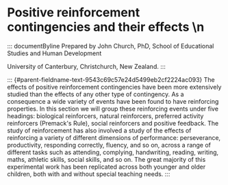 # Positive reinforcement contingencies and their effects \n

::: documentByline
Prepared by John Church, PhD, School of Educational Studies and Human
Development

University of Canterbury, Christchurch, New Zealand.
:::

::: {#parent-fieldname-text-9543c69c57e24d5499eb2cf2224ac093}
The effects of positive reinforcement contingencies have been more
extensively studied than the effects of any other type of contingency.
As a consequence a wide variety of events have been found to have
reinforcing properties. In this section we will group these reinforcing
events under five headings: biological reinforcers, natural reinforcers,
preferred activity reinforcers (Premack's Rule), social reinforcers and
positive feedback. The study of reinforcement has also involved a study
of the effects of reinforcing a variety of different dimensions of
performance: perseverance, productivity, responding correctly, fluency,
and so on, across a range of different tasks such as attending,
complying, handwriting, reading, writing, maths, athletic skills, social
skills, and so on. The great majority of this experimental work has been
replicated across both younger and older children, both with and without
special teaching needs.
:::
